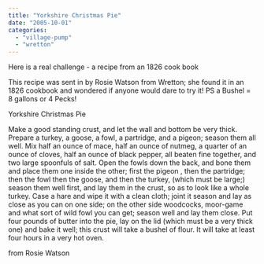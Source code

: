 ```yaml
---
title: "Yorkshire Christmas Pie"
date: "2005-10-01"
categories: 
  - "village-pump"
  - "wretton"
---
```


Here is a real challenge - a recipe from an 1826 cook book

This recipe was sent in by Rosie Watson from Wretton; she found it in an 1826 cookbook and wondered if anyone would dare to try it! PS a Bushel = 8 gallons or 4 Pecks!

Yorkshire Christmas Pie

Make a good standing crust, and let the wall and bottom be very thick. Prepare a turkey, a goose, a fowl, a partridge, and a pigeon; season them all well. Mix half an ounce of mace, half an ounce of nutmeg, a quarter of an ounce of cloves, half an ounce of black pepper, all beaten fine together, and two large spoonfuls of salt. Open the fowls down the back, and bone them and place them one inside the other; first the pigeon , then the partridge; then the fowl then the goose, and then the turkey, (which must be large;) season them well first, and lay them in the crust, so as to look like a whole turkey. Case a hare and wipe it with a clean cloth; joint it season and lay as close as you can on one side; on the other side woodcocks, moor-game and what sort of wild fowl you can get; season well and lay them close. Put four pounds of butter into the pie, lay on the lid (which must be a very thick one) and bake it well; this crust will take a bushel of flour. It will take at least four hours in a very hot oven.

from Rosie Watson
